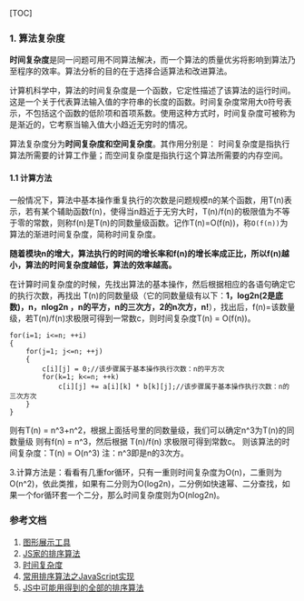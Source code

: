 [TOC]
### 1. 算法复杂度
**时间复杂度**是同一问题可用不同算法解决，而一个算法的质量优劣将影响到算法乃至程序的效率。算法分析的目的在于选择合适算法和改进算法。

计算机科学中，算法的时间复杂度是一个函数，它定性描述了该算法的运行时间。这是一个关于代表算法输入值的字符串的长度的函数。时间复杂度常用大`O`符号表示，不包括这个函数的低阶项和首项系数。使用这种方式时，时间复杂度可被称为是渐近的，它考察当输入值大小趋近无穷时的情况。

算法复杂度分为**时间复杂度和空间复杂度**。其作用分别是： 时间复杂度是指执行算法所需要的计算工作量；而空间复杂度是指执行这个算法所需要的内存空间。
#### 1.1 计算方法
一般情况下，算法中基本操作重复执行的次数是问题规模n的某个函数，用T(n)表示，若有某个辅助函数f(n)，使得当n趋近于无穷大时，T(n)/f(n)的极限值为不等于零的常数，则称f(n)是T(n)的同数量级函数。记作T(n)=O(f(n))，称`O(f(n))`为算法的渐进时间复杂度，简称时间复杂度。

**随着模块n的增大，算法执行的时间的增长率和f(n)的增长率成正比，所以f(n)越小，算法的时间复杂度越低，算法的效率越高。**

在计算时间复杂度的时候，先找出算法的基本操作，然后根据相应的各语句确定它的执行次数，再找出 T(n)的同数量级（它的同数量级有以下：**1，log2n(2是底数)，n，nlog2n ，n的平方，n的三次方，2的n次方，n!**），找出后，f(n)=该数量级，若T(n)/f(n)求极限可得到一常数c，则时间复杂度T(n) = O(f(n))。

```
for(i=1; i<=n; ++i)
{
    for(j=1; j<=n; ++j)
    {
        c[i][j] = 0;//该步骤属于基本操作执行次数：n的平方次
        for(k=1; k<=n; ++k)
            c[i][j] += a[i][k] * b[k][j];//该步骤属于基本操作执行次数：n的三次方次
    }
}
```
则有T(n) = n^3+n^2，根据上面括号里的同数量级，我们可以确定n^3为T(n)的同数量级
则有f(n) = n^3，然后根据 T(n)/f(n) 求极限可得到常数c。
则该算法的时间复杂度：T(n) = O(n^3) 注：n^3即是n的3次方。

3.计算方法是：看看有几重for循环，只有一重则时间复杂度为O(n)，二重则为O(n^2)，依此类推，如果有二分则为O(log2n)，二分例如快速幂、二分查找，如果一个for循环套一个二分，那么时间复杂度则为O(nlog2n)。


### 参考文档
1. [图形展示工具](https://visualgo.net/en)
2. [JS家的排序算法](https://www.jianshu.com/p/1b4068ccd505)
3. [时间复杂度](https://baike.baidu.com/item/%E6%97%B6%E9%97%B4%E5%A4%8D%E6%9D%82%E5%BA%A6/1894057?fr=aladdin)
4. [常用排序算法之JavaScript实现](http://blog.jobbole.com/76339/#article-comment)
5. [JS中可能用得到的全部的排序算法](https://juejin.im/post/58c9d5fb1b69e6006b686bce)